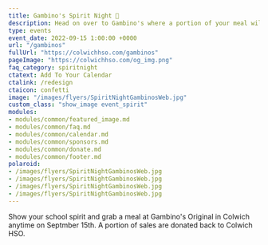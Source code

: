 ```yaml
---
title: Gambino's Spirit Night 🎉
description: Head on over to Gambino's where a portion of your meal will go back to Colwich HSO.
type: events
event_date: 2022-09-15 1:00:00 +0000
url: "/gambinos"
fullUrl: "https://colwichhso.com/gambinos"
pageImage: "https://colwichhso.com/og_img.png"
faq_category: spiritnight
ctatext: Add To Your Calendar
ctalink: /redesign
ctaicon: confetti
image: "/images/flyers/SpiritNightGambinosWeb.jpg"
custom_class: "show_image event_spirit"
modules:
- modules/common/featured_image.md
- modules/common/faq.md
- modules/common/calendar.md
- modules/common/sponsors.md
- modules/common/donate.md
- modules/common/footer.md
polaroid: 
- /images/flyers/SpiritNightGambinosWeb.jpg
- /images/flyers/SpiritNightGambinosWeb.jpg
- /images/flyers/SpiritNightGambinosWeb.jpg
- /images/flyers/SpiritNightGambinosWeb.jpg
---
```

Show your school spirit and grab a meal at Gambino's Original in Colwich anytime on Septmber 15th. A portion of sales are donated back to Colwich HSO.